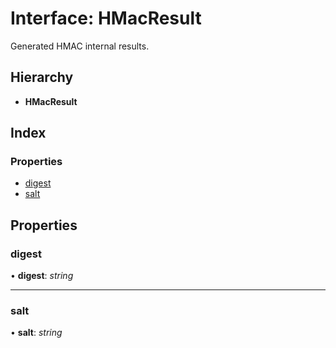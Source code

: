 
# Interface: HMacResult

Generated HMAC internal results.

## Hierarchy

* **HMacResult**

## Index

### Properties

* [digest](_iron_5_1_4_index_d_.hmacresult.md#digest)
* [salt](_iron_5_1_4_index_d_.hmacresult.md#salt)

## Properties

###  digest

• **digest**: *string*

___

###  salt

• **salt**: *string*

